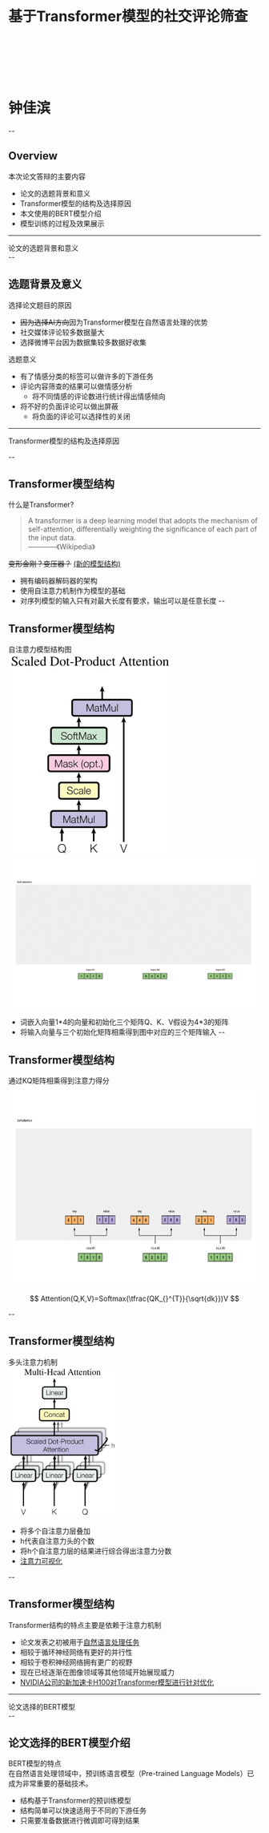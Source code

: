 # 基于Transformer模型的社交评论筛查
<br/>
<br/>
<br/>
<br/>
<br/>

# 钟佳滨 
--

## Overview

<div class="font-self">本次论文答辩的主要内容</div>

- 论文的选题背景和意义
- Transformer模型的结构及选择原因
- 本文使用的BERT模型介绍
- 模型训练的过程及效果展示
---

<div class='title'>论文的选题背景和意义</div> 
--

## 选题背景及意义
<div class="font-self" id='key'>选择论文题目的原因</div>

- ~~因为选择AI方向~~因为Transformer模型在自然语言处理的优势
- 社交媒体评论较多数据量大
- 选择微博平台因为数据集较多数据好收集

<div class="font-self" id='key' >选题意义</div>

+ 有了情感分类的标签可以做许多的下游任务
+ 评论内容筛查的结果可以做情感分析
  - 将不同情感的评论数进行统计得出情感倾向
+ 将不好的负面评论可以做出屏蔽
  - 将负面的评论可以选择性的关闭
---

<div class='title'>Transformer模型的结构及选择原因</div> 

--

## Transformer模型结构
<div class="font-self">什么是Transformer?</div>

<blockquote><div class="font-self">
A transformer is a deep learning model that adopts the mechanism of self-attention, differentially weighting the significance of each part of the input data.<br>
<div class='cite'>————《Wikipedia》</div></div></blockquote>

~~变形金刚？变压器？~~ [(新的模型结构)](static\img\transformer_architecture.svg)
- 拥有编码器解码器的架构
- 使用<red>自注意力机制</red>作为模型的基础
- 对序列模型的输入只有对最大长度有要求，输出可以是任意长度
--
## Transformer模型结构
<div class="font-self">自注意力模型结构图</div>
<img src="static\img\dot-attention.svg" class="right-picture">
<img src="static\img\first-input.gif" width=600px height=300px margin=0px>

- 词嵌入向量1\*4的向量和初始化三个矩阵Q、K、V假设为4*3的矩阵
- 将输入向量与三个初始化矩阵相乘得到图中对应的三个矩阵输入
--
## Transformer模型结构
<div class="font-self">通过KQ矩阵相乘得到注意力得分<div>
<img src="static\img\attention-score.gif" width=600px height=400px margin=0px>

$$ Attention(Q,K,V)=Softmax(\tfrac{QK_{}^{T}}{\sqrt{dk}})V $$

--
## Transformer模型结构
<div class="font-self">多头注意力机制<div>

<img src="static\img\multihead_attention.svg" class="right-picture" max-width=100% height=300px margin=0px>

- 将多个自注意力层叠加
- h代表自注意力头的个数
- 将h个自注意力层的结果进行综合得出注意力分数
- [注意力可视化](static\img\transformer_self-attention_visualization.png)

--
## Transformer模型结构
<div class="font-self">Transformer结构的特点主要是依赖于注意力机制<div>

- 论文发表之初被用于[自然语言处理任务](https://arxiv.org/pdf/1706.03762.pdf)
- 相较于循环神经网络有更好的并行性
- 相较于卷积神经网络拥有更广的视野
- 现在已经逐渐在图像领域等其他领域开始展现威力
- [NVIDIA公司的新加速卡H100对Transformer模型进行针对优化](https://blogs.nvidia.com/blog/2022/03/22/h100-transformer-engine/)
---

<div class='title'>论文选择的BERT模型</div>
--

## 论文选择的BERT模型介绍
<div class="font-self">BERT模型的特点<div>
<div class="font-self">在自然语言处理领域中，预训练语言模型（Pre-trained Language Models）已成为非常重要的基础技术。<div>

- 结构基于Transformer的预训练模型
- 结构简单可以快速适用于不同的下游任务
- 只需要准备数据进行微调即可得到结果






